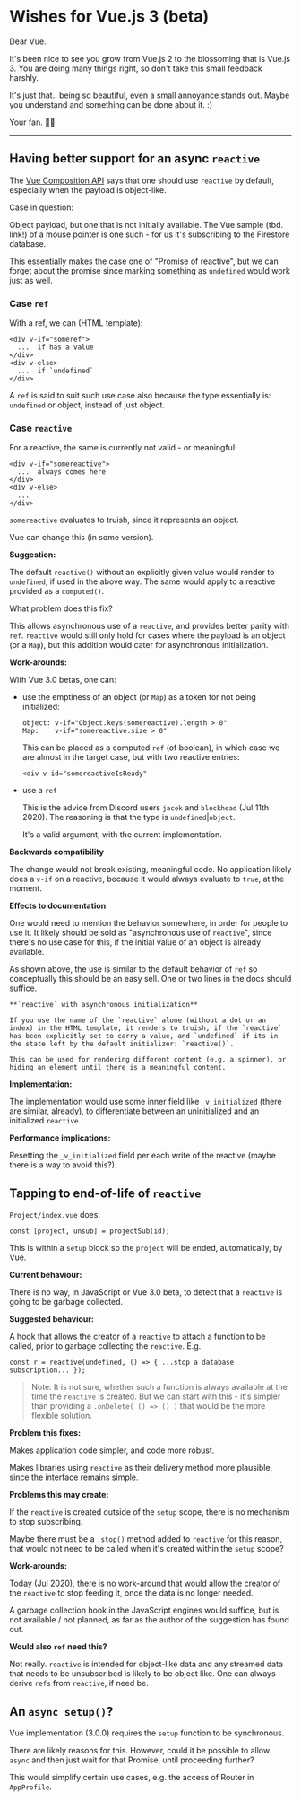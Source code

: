 # Wishes for Vue.js 3 (beta)

Dear Vue.

It's been nice to see you grow from Vue.js 2 to the blossoming that is Vue.js 3. You are doing many things right, so don't take this small feedback harshly.

It's just that.. being so beautiful, even a small annoyance stands out. Maybe you understand and something can be done about it. :)

Your fan. 🌺🌺

---

## Having better support for an async `reactive`

The [Vue Composition API](https://composition-api.vuejs.org/#ref-vs-reactive) says that one should use `reactive` by default, especially when the payload is object-like.

Case in question:

Object payload, but one that is not initially available. The Vue sample (tbd. link!) of a mouse pointer is one such - for us it's subscribing to the Firestore database.

This essentially makes the case one of "Promise of reactive", but we can forget about the promise since marking something as `undefined` would work just as well.

### Case `ref`

With a ref, we can (HTML template):

```
<div v-if="someref">   
  ...  if has a value
</div>
<div v-else>
  ...  if `undefined`
</div>    
```

A `ref` is said to suit such use case also because the type essentially is: `undefined` or object, instead of just object.

### Case `reactive`

For a reactive, the same is currently not valid - or meaningful:

```
<div v-if="somereactive">   
  ...  always comes here
</div>
<div v-else>
  ...
</div>    
```

`somereactive` evaluates to truish, since it represents an object.

Vue can change this (in some version). 

**Suggestion:**

The default `reactive()` without an explicitly given value would render to `undefined`, if used in the above way. The same would apply to a reactive provided as a `computed()`.

What problem does this fix?

This allows asynchronous use of a `reactive`, and provides better parity with `ref`. `reactive` would still only hold for cases where the payload is an object (or a `Map`), but this addition would cater for asynchronous initialization.

**Work-arounds:**

With Vue 3.0 betas, one can:

- use the emptiness of an object (or `Map`) as a token for not being initialized:

   ```
   object: v-if="Object.keys(somereactive).length > 0"
   Map:    v-if="somereactive.size > 0"
   ```
   
   This can be placed as a computed `ref` (of boolean), in which case we are almost in the target case, but with two reactive entries:
   
   ```
   <div v-id="somereactiveIsReady" 
   ```

- use a `ref`

   This is the advice from Discord users `jacek` and `blockhead` (Jul 11th 2020). The reasoning is that the type is `undefined`|`object`.
   
   It's a valid argument, with the current implementation.

**Backwards compatibility**

The change would not break existing, meaningful code. No application likely does a `v-if` on a reactive, because it would always evaluate to `true`, at the moment.

**Effects to documentation**

One would need to mention the behavior somewhere, in order for people to use it. It likely should be sold as "asynchronous use of `reactive`", since there's no use case for this, if the initial value of an object is already available.

As shown above, the use is similar to the default behavior of `ref` so conceptually this should be an easy sell. One or two lines in the docs should suffice.

```
**`reactive` with asynchronous initialization**

If you use the name of the `reactive` alone (without a dot or an index) in the HTML template, it renders to truish, if the `reactive` has been explicitly set to carry a value, and `undefined` if its in the state left by the default initializer: `reactive()`.

This can be used for rendering different content (e.g. a spinner), or hiding an element until there is a meaningful content.
```

**Implementation:**

The implementation would use some inner field like `_v_initialized` (there are similar, already), to differentiate between an uninitialized and an initialized `reactive`.

**Performance implications:**

Resetting the `_v_initialized` field per each write of the reactive (maybe there is a way to avoid this?).


<!-- no, not really worth it? (initializing from an async generator would be what I'm after here, but those cases likely aren't that frequent, yet)

**Further development:**

Vue could allow a Promise to be used for initializing a `reactive`.

```
const r = reactive(...Promise of object/Map...)
```

Current behavior (Vue.js 3.0 beta):

- not defined; the parameter needs to be an object or `Map`. <small>(a Promise is an object but there's no point in using it like this, today)</small>
  
Suggested behavior:
-->



## Tapping to end-of-life of `reactive`

`Project/index.vue` does:

```
const [project, unsub] = projectSub(id);
```

This is within a `setup` block so the `project` will be ended, automatically, by Vue. 

**Current behaviour:**

There is no way, in JavaScript or Vue 3.0 beta, to detect that a `reactive` is going to be garbage collected.

**Suggested behaviour:**

A hook that allows the creator of a `reactive` to attach a function to be called, prior to garbage collecting the `reactive`. E.g.

```
const r = reactive(undefined, () => { ...stop a database subscription... });
```

>Note: It is not sure, whether such a function is always available at the time the `reactive` is created. But we can start with this - it's simpler than providing a `.onDelete( () => () )` that would be the more flexible solution.

**Problem this fixes:**

Makes application code simpler, and code more robust.

Makes libraries using `reactive` as their delivery method more plausible, since the interface remains simple.

**Problems this may create:**

If the `reactive` is created outside of the `setup` scope, there is no mechanism to stop subscribing.

Maybe there must be a `.stop()` method added to `reactive` for this reason, that would not need to be called when it's created within the `setup` scope?

**Work-arounds:**

Today (Jul 2020), there is no work-around that would allow the creator of the `reactive` to stop feeding it, once the data is no longer needed.

A garbage collection hook in the JavaScript engines would suffice, but is not available / not planned, as far as the author of the suggestion has found out.

**Would also `ref` need this?**

Not really. `reactive` is intended for object-like data and any streamed data that needs to be unsubscribed is likely to be object like. One can always derive `refs` from `reactive`, if need be.


<!-- Left out: this makes sense if we deal with "Promise of `reactive`" or "Promise of `ref`" but with the above take on `undefined`, we wouldn't need to. Therefore, this is not necessarily needed.

## `computed` with an async payload

There is [a plugin](https://github.com/foxbenjaminfox/vue-async-computed) for this for Vue.js 2.

Would be nice to have native support, so that this just works:

```
const members = computed(async () => {

  // fetches info about users, may take time
  return ...;
}	  
```

Current behavior (Vue 3.0 beta):

- the above code is not valid

Suggested behavior:

- The `members` reactive value should remain uninitialized (same as `ref(undefined)` or `reactive()`, until the Promise has resolved.
- After that, it would work as a usual `ref`/`reactive`.

**Problems solved:**

Provides a more natural story to using Vue with Promises.

**Current work-around:**

This can be done using `.watch`, and explicitly setting a `ref`/`reactive`:

```
const members = reactive();

...
```
-->


## An `async setup()`?

Vue implementation (3.0.0) requires the `setup` function to be synchronous.

There are likely reasons for this. However, could it be possible to allow `async` and then just wait for that Promise, until proceeding further?

This would simplify certain use cases, e.g. the access of Router in `AppProfile`.





